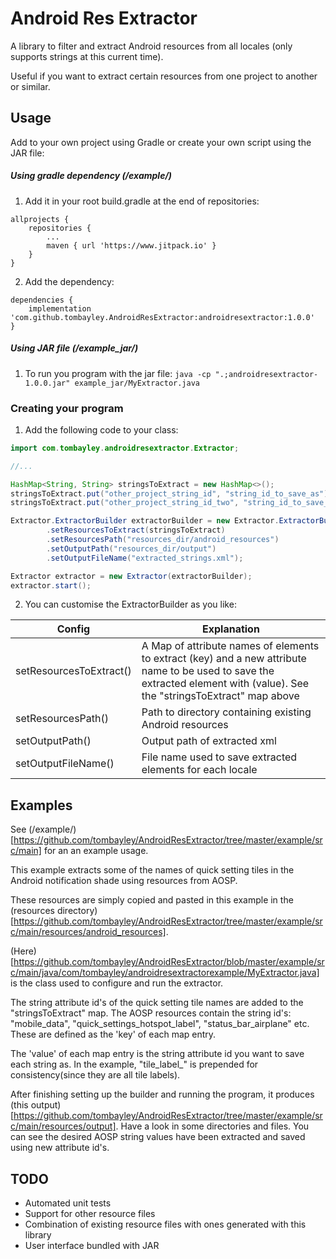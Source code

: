 # Android Res Extractor



A library to filter and extract Android resources from all locales (only supports strings at this current time).

Useful if you want to extract certain resources from one project to another or similar.




## Usage
Add to your own project using Gradle or create your own script using the JAR file:

##### Using gradle dependency (/example/)
1. Add it in your root build.gradle at the end of repositories:
```
allprojects {
    repositories {
        ...
        maven { url 'https://www.jitpack.io' }
    }
}
```
2. Add the dependency:
```
dependencies {
    implementation 'com.github.tombayley.AndroidResExtractor:androidresextractor:1.0.0'
}
```

##### Using JAR file (/example_jar/)
1. To run you program with the jar file:
`java -cp ".;androidresextractor-1.0.0.jar" example_jar/MyExtractor.java`



### Creating your program
1. Add the following code to your class:
```java
import com.tombayley.androidresextractor.Extractor;

//...

HashMap<String, String> stringsToExtract = new HashMap<>();
stringsToExtract.put("other_project_string_id", "string_id_to_save_as");
stringsToExtract.put("other_project_string_id_two", "string_id_to_save_as_two");

Extractor.ExtractorBuilder extractorBuilder = new Extractor.ExtractorBuilder()
        .setResourcesToExtract(stringsToExtract)
        .setResourcesPath("resources_dir/android_resources")
        .setOutputPath("resources_dir/output")
        .setOutputFileName("extracted_strings.xml");

Extractor extractor = new Extractor(extractorBuilder);
extractor.start();
```

2. You can customise the ExtractorBuilder as you like:

| Config | Explanation |
| --- | --- |
| setResourcesToExtract() | A Map of attribute names of elements to extract (key) and a new attribute name to be used to save the extracted element with (value). See the "stringsToExtract" map above |
| setResourcesPath() | Path to directory containing existing Android resources |
| setOutputPath() | Output path of extracted xml |
| setOutputFileName() | File name used to save extracted elements for each locale |



## Examples
See (/example/)[https://github.com/tombayley/AndroidResExtractor/tree/master/example/src/main] for an an example usage.

This example extracts some of the names of quick setting tiles in the Android notification shade using resources from AOSP.

These resources are simply copied and pasted in this example in the (resources directory)[https://github.com/tombayley/AndroidResExtractor/tree/master/example/src/main/resources/android_resources].

(Here)[https://github.com/tombayley/AndroidResExtractor/blob/master/example/src/main/java/com/tombayley/androidresextractorexample/MyExtractor.java]
is the class used to configure and run the extractor.

The string attribute id's of the quick setting tile names are added to the "stringsToExtract" map.
The AOSP resources contain the string id's: "mobile_data", "quick_settings_hotspot_label", "status_bar_airplane" etc.
These are defined as the 'key' of each map entry.

The 'value' of each map entry is the string attribute id you want to save each string as. In the example, "tile_label_" is prepended for consistency(since they are all tile labels).

After finishing setting up the builder and running the program, it produces (this output)[https://github.com/tombayley/AndroidResExtractor/tree/master/example/src/main/resources/output].
Have a look in some directories and files. You can see the desired AOSP string values have been extracted and saved using new attribute id's.




## TODO
- Automated unit tests
- Support for other resource files
- Combination of existing resource files with ones generated with this library
- User interface bundled with JAR
